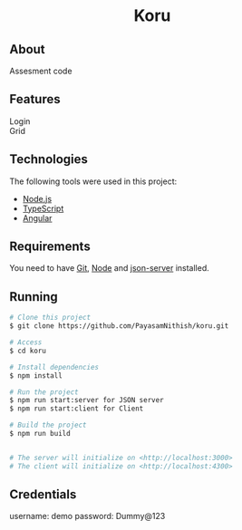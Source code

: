 <h1 align="center">Koru</h1>

## About ##

Assesment code

## Features ##

Login\
Grid

## Technologies ##

The following tools were used in this project:

- [Node.js](https://nodejs.org/en/)
- [TypeScript](https://www.typescriptlang.org/)
- [Angular](https://angular.io/)

## Requirements ##

You need to have [Git](https://git-scm.com), [Node](https://nodejs.org/en/) and [json-server](https://www.npmjs.com/package/json-server) installed.

## Running ##

```bash
# Clone this project
$ git clone https://github.com/PayasamNithish/koru.git

# Access
$ cd koru

# Install dependencies
$ npm install

# Run the project
$ npm run start:server for JSON server
$ npm run start:client for Client

# Build the project
$ npm run build


# The server will initialize on <http://localhost:3000>
# The client will initialize on <http://localhost:4300>
```

## Credentials ##
username: demo
password: Dummy@123